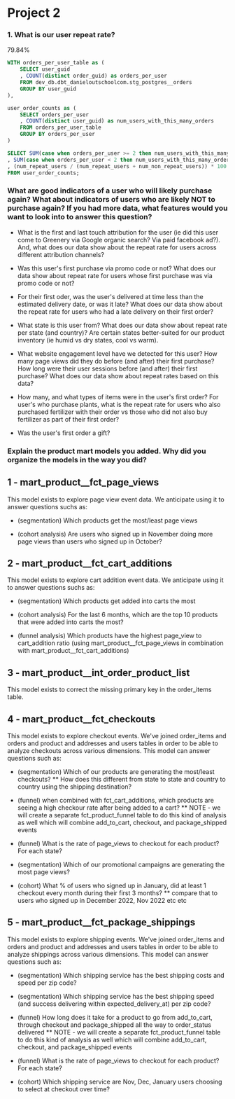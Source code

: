 # Project 2

### 1. What is our user repeat rate?
79.84%

```sql
WITH orders_per_user_table as (
    SELECT user_guid
    , COUNT(distinct order_guid) as orders_per_user
    FROM dev_db.dbt_danieloutschoolcom.stg_postgres__orders
    GROUP BY user_guid
),

user_order_counts as (
    SELECT orders_per_user
    , COUNT(distinct user_guid) as num_users_with_this_many_orders
    FROM orders_per_user_table
    GROUP BY orders_per_user
)

SELECT SUM(case when orders_per_user >= 2 then num_users_with_this_many_orders else 0 end) as num_repeat_users  
, SUM(case when orders_per_user < 2 then num_users_with_this_many_orders else 0 end) as num_non_repeat_users
, (num_repeat_users / (num_repeat_users + num_non_repeat_users)) * 100 as user_repeat_rate
FROM user_order_counts;
```


### What are good indicators of a user who will likely purchase again? What about indicators of users who are likely NOT to purchase again? If you had more data, what features would you want to look into to answer this question?

* What is the first and last touch attribution for the user (ie did this user come to Greenery via Google organic search? Via paid facebook ad?). And, what does our data show about the repeat rate for users across different attribution channels?

* Was this user's first purchase via promo code or not? What does our data show about repeat rate for users whose first purchase was via promo code or not?

* For their first oder, was the user's delivered at time less than the estimated delivery date, or was it late? What does our data show about the repeat rate for users who had a late delivery on their first order?

* What state is this user from? What does our data show about repeat rate per state (and country)? Are certain states better-suited for our product inventory (ie humid vs dry states, cool vs warm). 

* What website engagement level have we detected for this user? How many page views did they do before (and after) their first purchase? How long were their user sessions before (and after) their first purchase? What does our data show about repeat rates based on this data?

* How many, and what types of items were in the user's first order? For user's who purchase plants, what is the repeat rate for users who also purchased fertilizer with their order vs those who did not also buy fertilizer as part of their first order?

* Was the user's first order a gift?









### Explain the product mart models you added. Why did you organize the models in the way you did?

## 1 - mart_product__fct_page_views

This model exists to explore page view event data. We anticipate using it to answer questions suchs as:

* (segmentation) Which products get the most/least page views

* (cohort analysis) Are users who signed up in November doing more page views than users who signed up in October?



## 2 - mart_product__fct_cart_additions

This model exists to explore cart addition event data. We anticipate using it to answer questions suchs as:

* (segmentation) Which products get added into carts the most

* (cohort analysis) For the last 6 months, which are the top 10 products that were added into carts the most?

* (funnel analysis) Which products have the highest page_view to cart_addition ratio (using mart_product__fct_page_views in combination with mart_product__fct_cart_additions)



## 3 - mart_product__int_order_product_list

This model exists to correct the missing primary key in the order_items table. 


## 4 - mart_product__fct_checkouts

This model exists to explore checkout events. We've joined order_items and orders and product and addresses and users tables in order to be able to analyze checkouts across various dimensions. This model can answer questions such as:

* (segmentation) Which of our products are generating the most/least checkouts?
** How does this different from state to state and country to country using the shipping destination?

* (funnel) when combined with fct_cart_additions, which products are seeing a high checkour rate after being added to a cart?
** NOTE - we will create a separate fct_product_funnel table to do this kind of analysis as well which will combine add_to_cart, checkout, and package_shipped events

* (funnel) What is the rate of page_views to checkout for each product? For each state? 

* (segmentation) Which of our promotional campaigns are generating the most page views?

* (cohort) What % of users who signed up in January, did at least 1 checkout every month during their first 3 months? 
** compare that to users who signed up in December 2022, Nov 2022 etc etc



## 5 - mart_product__fct_package_shippings

This model exists to explore shipping events. We've joined order_items and orders and product and addresses and users tables in order to be able to analyze shippings across various dimensions. This model can answer questions such as:

* (segmentation) Which shipping service has the best shipping costs and speed per zip code?

* (segmentation) Which shipping service has the best shipping speed (and success delivering within expected_delivery_at) per zip code?

* (funnel) How long does it take for a product to go from add_to_cart, through checkout and package_shipped all the way to order_status delivered
** NOTE - we will create a separate fct_product_funnel table to do this kind of analysis as well which will combine add_to_cart, checkout, and package_shipped events

* (funnel) What is the rate of page_views to checkout for each product? For each state? 

* (cohort) Which shipping service are Nov, Dec, January users choosing to select at checkout over time?


